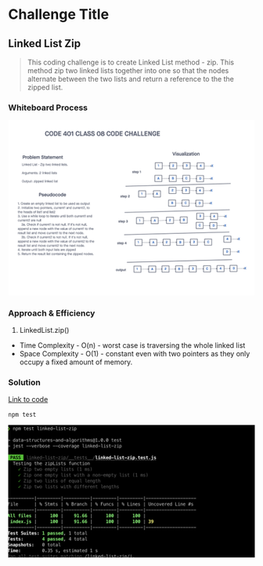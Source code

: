 # Challenge Title
## Linked List Zip
> This coding challenge is to create Linked List method - zip. This method zip two linked lists together into one so that the nodes alternate between the two lists and return a reference to the the zipped list.

### Whiteboard Process
![Linked List Zip](../images/linked-list-zip.png)

### Approach & Efficiency
<!-- What approach did you take? Why? What is the Big O space/time for this approach? -->

1. LinkedList.zip()
  * Time Complexity - O(n) - worst case is traversing the whole linked list 
  * Space Complexity - O(1) - constant even with two pointers as they only occupy a fixed amount of memory.

### Solution
<!-- Show how to run your code, and examples of it in action -->
[Link to code](https://github.com/cleecoloma/data-structures-and-algorithms/blob/main/javascript/linked-list-zip/index.js)
```text
npm test
```
![Linked List Kth From End](../images/linked-list-zip-test.png)



